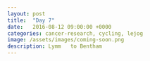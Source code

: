 ```yaml
---
layout: post
title:  "Day 7"
date:   2016-08-12 09:00:00 +0000
categories: cancer-research, cycling, lejog
image: /assets/images/coming-soon.png
description: Lymm	to Bentham
---
```

